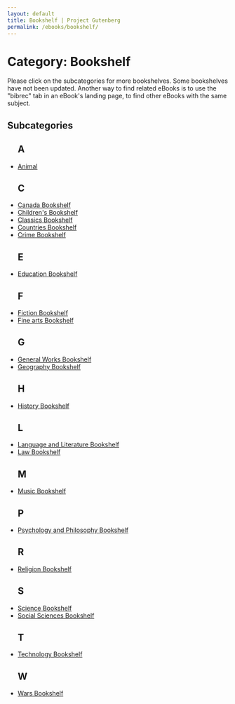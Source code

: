 ```yaml
---
layout: default
title: Bookshelf | Project Gutenberg
permalink: /ebooks/bookshelf/
---
```


Category: Bookshelf
==================================================

Please click on the subcategories for more bookshelves. Some bookshelves have not been updated. Another way to find related eBooks is to use the "bibrec" tab in an eBook's landing page, to find other eBooks with the same subject.

## Subcategories

 <div class="bookshelves ">
    <ul>
      <h2>A</h2>
       <li><a href="/ebooks/bookshelves/search/?query=animal">Animal</a></li>
      <h2>C</h2>
       <!-- Missing Children's Periodicals-->
       <li><a href="/ebooks/bookshelves/search/?query=canada">Canada Bookshelf</a></li>
       <li><a href="/ebooks/bookshelves/search/?query=children|christmas|child|school">Children's Bookshelf</a></li>
       <li><a href="/ebooks/bookshelves/search/?query=classic">Classics Bookshelf</a></li>
       <li><a href="/ebooks/bookshelves/search/?query=africa.|Argentina.|Australia|Bulgaria|Canada|Czech|egypt|france.|germany.|greece.|india|italy|zealand|norway|south%20america|.travel.|United%20Kingdom|.united%20states.!law">Countries Bookshelf</a></li>
       <li><a href="/ebooks/bookshelves/search/?query=crime|detective|mystery">Crime Bookshelf</a></li>
      <h2>E</h2>
       <!-- Extra one in results-->
       <li><a href="/ebooks/bookshelves/search/?query=education">Education Bookshelf</a></li>
      <h2>F</h2>
       <li><a href="/ebooks/bookshelves/search/?query=fiction|adventure|fantasy|humor|horror|western">Fiction Bookshelf</a></li>
       <li><a href="/ebooks/bookshelves/search/?query=architecture.|art.%20!storia%20!international%20!%20FR%20!%20PT%20!%20varia">Fine arts Bookshelf</a></li>
      <h2>G</h2>
       <li><a href="/ebooks/bookshelves/search/?query=reference">General Works Bookshelf</a></li>
       <li><a href="/ebooks/bookshelves/search/?query=africa.|Anthropology|Argentina.|Australia|Bulgaria|camp|canada|CIA|Czech|Egypt|Folklore|France|germany|india|greece|itatly|zealand|Maps%20and%20Cartography%20.|norway|south%20america|united%20states|%20united%20kingdom|Women%27s%20Travel%20Journals">Geography Bookshelf</a></li>
      <h2>H</h2>
       <li><a href="/ebooks/bookshelves/search/?query=history|Archaeology%20.|Biographies">History Bookshelf</a></li>
      <h2>L</h2>
       <li><a href="/ebooks/bookshelves/search/?query=language|literature">Language and Literature Bookshelf</a></li>
       <li><a href="/ebooks/bookshelves/search/?query=law|Noteworthy%20Trials">Law Bookshelf</a></li>
      <h2>M</h2>
       <li><a href="/ebooks/bookshelves/search/?query=music|opera">Music Bookshelf</a></li>
      <h2>P</h2>
      <!-- cannot find this bookshelf-->
       <!--<li><a href="/ebooks/bookshelves/search/?query=periodical">Periodicals Bookshelf</a></li>-->
       <!--<li><a href="/ebooks/bookshelves/search/?query=pornography">Pornography</a></li> -->
       <li><a href="/ebooks/bookshelves/search/?query=Bibliomania%20|%20Philosophy%20|%20Psychology%20|%20Witchcraft">Psychology and Philosophy Bookshelf</a></li>
      <h2>R</h2>
       <li><a href="/ebooks/bookshelves/search/?query=Atheism%20|%20Buddhism%20|%20Christianity%20|%20Hinduism%20|%20Islam%20|%20Judaism%20|%20Latter%20Day%20Saints%20|%20Mythology%20|Paganism%20|%20Bahá%27í%20Faith">Religion Bookshelf</a></li>
      <h2>S</h2>
       <li><a href="/ebooks/bookshelves/search/?query=Astronomy%20|%20Biology%20|%20Botany%20|%20Chemistry%20|%20Ecology%20|%20Geology%20|%20Mathematics%20|%20Microbiology%20|%20Microscopy%20|%20Mycology%20|%20Natural%20History%20|%20Physics%20|%20Physiology%20|Scientific%20American%20|%20Zoology">Science Bookshelf</a></li>
       <li><a href="/ebooks/bookshelves/search/?query=Anarchism%20|%20Crime%20Nonfiction%20.%20|%20Racism%20|%20Slavery%20|%20sociology%20.%20|%20Suffrage%20|%20Transportation">Social Sciences Bookshelf</a></li>
      <h2>T</h2>
       <li><a href="/ebooks/bookshelves/search/?query=technology%20|%20Cookbooks%20and%20Cooking%20|%20Crafts%20|%20Engineering%20|%20Manufacturing%20|%20Woodwork">Technology Bookshelf</a></li>
      <h2>W</h2>
       <li><a href="/ebooks/bookshelves/search/?query=war">Wars Bookshelf</a></li>
    </ul>
  </div>

